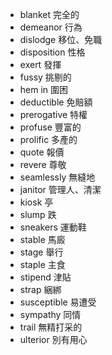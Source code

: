 * blanket 完全的
* demeanor 行為
* dislodge 移位、免職
* disposition 性格
* exert 發揮
* fussy 挑剔的
* hem in 圍困
* deductible 免賠額
* prerogative 特權
* profuse 豐富的
* prolific 多產的
* quote 報價
* revere 尊敬
* seamlessly 無縫地
* janitor 管理人、清潔
* kiosk 亭
* slump 跌
* sneakers 運動鞋
* stable 馬廄
* stage 舉行
* staple 主食
* stipend 津貼
* strap 綑綁
* susceptible 易遭受
* sympathy 同情
* trail 無精打采的
* ulterior 別有用心